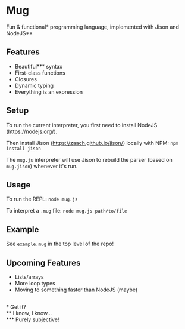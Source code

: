 # Mug
Fun & functional\* programming language, implemented with Jison and NodeJS\*\*

## Features
* Beautiful\*\*\* syntax
* First-class functions
* Closures
* Dynamic typing
* Everything is an expression

## Setup
To run the current interpreter, you first need to install NodeJS (https://nodejs.org/).

Then install Jison (https://zaach.github.io/jison/) locally with NPM: `npm install jison`

The `mug.js` interpreter will use Jison to rebuild the parser (based on `mug.jison`) whenever it's run.

## Usage
To run the REPL: `node mug.js`

To interpret a `.mug` file: `node mug.js path/to/file`

## Example
See `example.mug` in the top level of the repo!

## Upcoming Features
* Lists/arrays
* More loop types
* Moving to something faster than NodeJS (maybe)

##
\* Get it?  
\*\* I know, I know...  
\*\*\* Purely subjective!